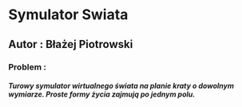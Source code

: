 # Symulator Swiata

## Autor : Błażej Piotrowski

### Problem :
##### Turowy symulator wirtualnego świata na planie kraty o dowolnym wymiarze. Proste formy życia zajmują po jednym polu.

